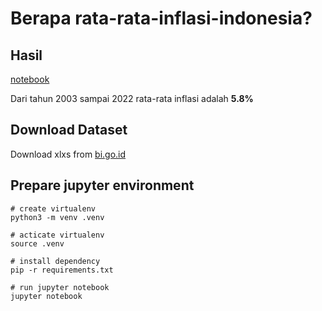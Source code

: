 # Berapa rata-rata-inflasi-indonesia?

## Hasil

[notebook](https://github.com/faisalburhanudin/rata-rata-inflasi-indonesia/blob/main/inflation.ipynb)

Dari tahun 2003 sampai 2022 rata-rata inflasi adalah **5.8%**

## Download Dataset

Download xlxs from [bi.go.id](https://www.bi.go.id/id/statistik/indikator/data-inflasi.aspx)

## Prepare jupyter environment

```shell
# create virtualenv
python3 -m venv .venv 

# acticate virtualenv
source .venv

# install dependency
pip -r requirements.txt

# run jupyter notebook
jupyter notebook
```

